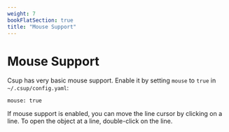 ```yaml
---
weight: 7
bookFlatSection: true
title: "Mouse Support"
---
```


# Mouse Support

Csup has very basic mouse support.  Enable it by setting `mouse` to `true`
in `~/.csup/config.yaml`:

    mouse: true

If mouse support is enabled, you can move the line cursor
by clicking on a line.  To open the object at a line, double-click on the line.
